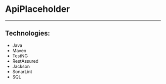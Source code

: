 # ApiPlaceholder
-------
## **Technologies:**  
* Java  
* Maven  
* TestNG  
* RestAssured  
* Jackson  
* SonarLint  
* SQL  
